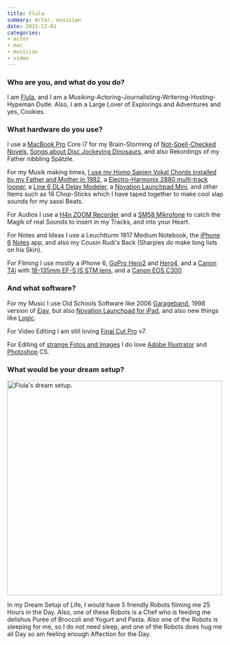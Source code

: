 ```yaml
---
title: Flula
summary: Actor, musician
date: 2015-12-01
categories:
- actor
- mac
- musician
- video
---
```


### Who are you, and what do you do?

I am [Flula](http://www.flulaborg.com/ "Flula's website."), and I am a Musiking-Actoring-Journalisting-Writering-Hosting-Hypeman Dude. Also, I am a Large Lover of Explorings and Adventures and yes, Cookies.

### What hardware do you use?

I use a [MacBook Pro][macbook-pro] Core i7 for my Brain-Storming of [Not-Spell-Checked Novels](https://www.youtube.com/watch?v=5pqwRwLG7J8 "Flula's YouTube video where he finishes a 50,000 word novel."), [Songs about Disc Jockeying Dinosaurs](https://www.youtube.com/watch?v=CyMlfTM9-48 "Flula's YouTube of his Dinosaur DJ song."), and also Rekordings of my Father nibbling Spätzle.

For my Musik making times, [I use my Homo Sapien Vokal Chords installed by my Father and Mother in 1982](https://www.youtube.com/watch?v=G-VM5wqzhWY "Flula's YouTube video of his song with his parents."), a [Electro-Harmonix 2880 multi-track looper][2880], a [Line 6 DL4 Delay Modeler][dl4], a [Novation Launchpad Mini][launchpad-mini], and other Items such as 16 Chop-Sticks which I have taped together to make cool slap sounds for my sassi Beats.  

For Audios I use a [H4n ZOOM Recorder][h4n] and a [SM58 Mikrofone][sm58] to catch the Magik of real Sounds to insert in my Tracks, and into your Heart.

For Notes and Ideas I use a Leuchtturm 1917 Medium Notebook, the [iPhone 6][iphone-6] [Notes][notes-ios] app, and also my Cousin Rudi's Back (Sharpies do make long lists on his Skin).

For Filming I use mostly a iPhone 6, [GoPro Hero2][hd-hero2] and [Hero4][hero4-black], and a [Canon T4i][eos-650d] with [18-135mm EF-S IS STM lens][ef-s-18-135mm-f3.5-5.6-is-stm], and a [Canon EOS C300][eos-c300].

### And what software?

For my Music I use Old Schools Software like 2006 [Garageband][], 1998 version of [Ejay][], but also [Novation Launchpad for iPad][launchpad-ios], and also new things like [Logic][].

For Video Editing I am still loving [Final Cut Pro][final-cut-pro] v7.

For Editing of [strange Fotos and Images](https://www.instagram.com/p/7V_ckdgpYU/ "Flula's Instagram photo of him in labour.") I do love [Adobe Illustrator][illustrator] and [Photoshop][] CS.

### What would be your dream setup?

<img src="/images/interviews/flula/dreams.jpg" width="500" height="500" alt="Flula's dream setup." class="detail">

In my Dream Setup of Life, I would have 5 friendly Robots filming me 25 Hours in the Day. Also, one of these Robots is a Chef who is feeding me delishus Purèe of Broccoli and Yogurt and Pasta. Also one of the Robots is sleeping for me, so I do not need sleep, and one of the Robots does hug me all Day so am feeling enough Affection for the Day.

[2880]: https://www.ehx.com/products/2880 "A multi-track looper."
[dl4]: https://line6.com/dl4/ "An effects pedal."
[ef-s-18-135mm-f3.5-5.6-is-stm]: http://web.archive.org/web/20220707143739/https://www.usa.canon.com/internet/portal/us/home/products/details/lenses/ef/standard-zoom/ef-s-18-135mm-f-3-5-5-6-is-stm/ "A zoom lens."
[ejay]: https://en.wikipedia.org/wiki/EJay "Audio editing software."
[eos-650d]: https://en.wikipedia.org/wiki/Canon_EOS_650D "An 18 megapixel DSLR camera."
[eos-c300]: http://web.archive.org/web/20151012154859/http://www.usa.canon.com:80/cusa/professional/products/professional_cameras/cinema_eos_cameras/eos_c300 "A 35mm digital video camera."
[final-cut-pro]: https://en.wikipedia.org/wiki/Final_Cut_Pro "A nonlinear video editor."
[garageband]: https://www.apple.com/mac/garageband/ "An audio recording and editing tool for the Mac."
[h4n]: http://web.archive.org/web/20150212190215/http://www.zoom.co.jp/english/products/h4n/ "A digital audio recorder."
[hd-hero2]: https://gopro.com/support/hd-hero2-support "An HD video camera."
[hero4-black]: https://www.amazon.com/GoPro-HERO4-BLACK-Action-Camera/dp/B00NIYNUF2 "A 4K video camera."
[illustrator]: https://www.adobe.com/products/illustrator.html "A vector graphics editor."
[iphone-6]: https://en.wikipedia.org/wiki/IPhone_6 "A smartphone."
[launchpad-ios]: http://global.novationmusic.com/launch/launchpad-app "A remixing and recording app."
[launchpad-mini]: http://us.novationmusic.com/launchpad-mini "A mini controller for Ableton Live."
[logic]: https://www.saleae.com/logic/ "A hardware debugger."
[macbook-pro]: https://www.apple.com/macbook-pro/ "A laptop."
[notes-ios]: https://en.wikipedia.org/wiki/Notes_(application) "A built-in note-taking app."
[photoshop]: https://www.adobe.com/products/photoshop.html "A bitmap image editor."
[sm58]: http://www.shure.com/americas/products/microphones/sm/sm58-vocal-microphone "A vocal microphone."
